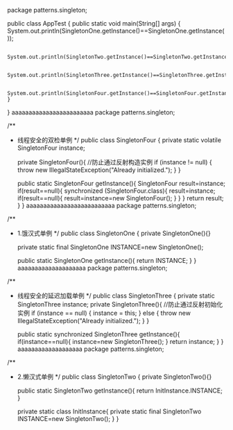 package patterns.singleton;

public class AppTest {
    public static void main(String[] args) {
        System.out.println(SingletonOne.getInstance()==SingletonOne.getInstance());

        System.out.println(SingletonTwo.getInstance()==SingletonTwo.getInstance());

        System.out.println(SingletonThree.getInstance()==SingletonThree.getInstance());

        System.out.println(SingletonFour.getInstance()==SingletonFour.getInstance());
    }
}
aaaaaaaaaaaaaaaaaaaaaaaa
package patterns.singleton;

/**
 * 线程安全的双检单例
 */
public class SingletonFour {
    private static volatile SingletonFour instance;

    private SingletonFour(){
        //防止通过反射构造实例
        if (instance != null) {
            throw new IllegalStateException("Already initialized.");
        }
    }

    public static SingletonFour getInstance(){
        SingletonFour result=instance;
        if(result==null){
            synchronized (SingletonFour.class){
                result=instance;
                if(result==null){
                    result=instance=new SingletonFour();
                }
            }
        }
        return result;
    }
}
aaaaaaaaaaaaaaaaaaaaaaaaaa
package patterns.singleton;

/**
 * 1.饿汉式单例
 */
public class SingletonOne {
    private SingletonOne(){}

    private  static  final  SingletonOne INSTANCE=new SingletonOne();

    public static SingletonOne getInstance(){
        return INSTANCE;
    }
}
aaaaaaaaaaaaaaaaaaaa
package patterns.singleton;

/**
 * 线程安全的延迟加载单例
 */
public class SingletonThree {
    private  static SingletonThree instance;
    private SingletonThree(){
        //防止通过反射初始化实例
        if (instance == null) {
            instance = this;
        } else {
            throw new IllegalStateException("Already initialized.");
        }
    }

    public static synchronized SingletonThree getInstance(){
        if(instance==null){
            instance=new SingletonThree();
        }
        return instance;
    }
}
aaaaaaaaaaaaaaaaaaa
package patterns.singleton;

/**
 * 2.懒汉式单例
 */
public class SingletonTwo {
    private SingletonTwo(){}

    public static SingletonTwo getInstance(){
        return InitInstance.INSTANCE;
    }

    private static  class  InitInstance{
        private  static final SingletonTwo INSTANCE=new SingletonTwo();
    }
}
